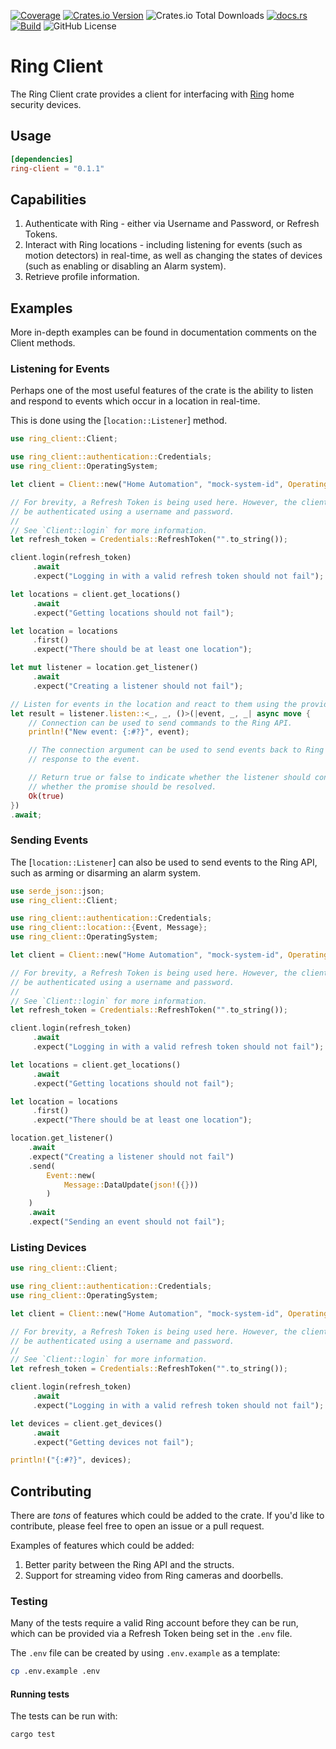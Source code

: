 [![Coverage](https://api.coveragerobot.com/v1/graph/github/ryanmab/ring-client/badge.svg?token=5444eb416f4cfd4c632e25248d55ebab0e143552813434179b)](https://coveragerobot.com)
[![Crates.io Version](https://img.shields.io/crates/v/ring-client)](https://crates.io/crates/ring-client)
![Crates.io Total Downloads](https://img.shields.io/crates/d/ring-client)
[![docs.rs](https://img.shields.io/docsrs/ring-client)](https://docs.rs/ring-client)
[![Build](https://github.com/ryanmab/ring-client/actions/workflows/build.yml/badge.svg)](https://github.com/ryanmab/ring-client/actions/workflows/build.yml)
![GitHub License](https://img.shields.io/github/license/ryanmab/ring-client)

<!-- cargo-rdme start -->

# Ring Client

The Ring Client crate provides a client for interfacing with [Ring](https://www.ring.com/)
home security devices.

## Usage
```toml
[dependencies]
ring-client = "0.1.1"
```

## Capabilities

1. Authenticate with Ring - either via Username and Password, or Refresh Tokens.
2. Interact with Ring locations - including listening for events (such as motion detectors) in
   real-time, as well as changing the states of devices (such as enabling or disabling an Alarm system).
3. Retrieve profile information.

## Examples

More in-depth examples can be found in documentation comments on the Client methods.

### Listening for Events

Perhaps one of the most useful features of the crate is the ability to listen and respond to
events which occur in a location in real-time.

This is done using the [`location::Listener`] method.

```rust
use ring_client::Client;

use ring_client::authentication::Credentials;
use ring_client::OperatingSystem;

let client = Client::new("Home Automation", "mock-system-id", OperatingSystem::Ios);

// For brevity, a Refresh Token is being used here. However, the client can also
// be authenticated using a username and password.
//
// See `Client::login` for more information.
let refresh_token = Credentials::RefreshToken("".to_string());

client.login(refresh_token)
     .await
     .expect("Logging in with a valid refresh token should not fail");

let locations = client.get_locations()
     .await
     .expect("Getting locations should not fail");

let location = locations
     .first()
     .expect("There should be at least one location");

let mut listener = location.get_listener()
     .await
     .expect("Creating a listener should not fail");

// Listen for events in the location and react to them using the provided closure.
let result = listener.listen::<_, _, ()>(|event, _, _| async move {
    // Connection can be used to send commands to the Ring API.
    println!("New event: {:#?}", event);

    // The connection argument can be used to send events back to Ring in
    // response to the event.

    // Return true or false to indicate whether the listener should continue listening, or
    // whether the promise should be resolved.
    Ok(true)
})
.await;
```

### Sending Events

The [`location::Listener`] can also be used to send events to the Ring API, such as arming or disarming an alarm
system.

```rust
use serde_json::json;
use ring_client::Client;

use ring_client::authentication::Credentials;
use ring_client::location::{Event, Message};
use ring_client::OperatingSystem;

let client = Client::new("Home Automation", "mock-system-id", OperatingSystem::Ios);

// For brevity, a Refresh Token is being used here. However, the client can also
// be authenticated using a username and password.
//
// See `Client::login` for more information.
let refresh_token = Credentials::RefreshToken("".to_string());

client.login(refresh_token)
     .await
     .expect("Logging in with a valid refresh token should not fail");

let locations = client.get_locations()
     .await
     .expect("Getting locations should not fail");

let location = locations
     .first()
     .expect("There should be at least one location");

location.get_listener()
    .await
    .expect("Creating a listener should not fail")
    .send(
        Event::new(
            Message::DataUpdate(json!({}))
        )
    )
    .await
    .expect("Sending an event should not fail");
```

### Listing Devices

```rust
use ring_client::Client;

use ring_client::authentication::Credentials;
use ring_client::OperatingSystem;

let client = Client::new("Home Automation", "mock-system-id", OperatingSystem::Ios);

// For brevity, a Refresh Token is being used here. However, the client can also
// be authenticated using a username and password.
//
// See `Client::login` for more information.
let refresh_token = Credentials::RefreshToken("".to_string());

client.login(refresh_token)
     .await
     .expect("Logging in with a valid refresh token should not fail");

let devices = client.get_devices()
     .await
     .expect("Getting devices not fail");

println!("{:#?}", devices);
```

## Contributing

There are _tons_ of features which could be added to the crate. If you'd like to contribute, please
feel free to open an issue or a pull request.

Examples of features which could be added:
1. Better parity between the Ring API and the structs.
2. Support for streaming video from Ring cameras and doorbells.

### Testing

Many of the tests require a valid Ring account before they can be run, which can be provided
via a Refresh Token being set in the `.env` file.

The `.env` file can be created by using `.env.example` as a template:
```sh
cp .env.example .env
```
#### Running tests
The tests can be run with:
```sh
cargo test
```

<!-- cargo-rdme end -->
